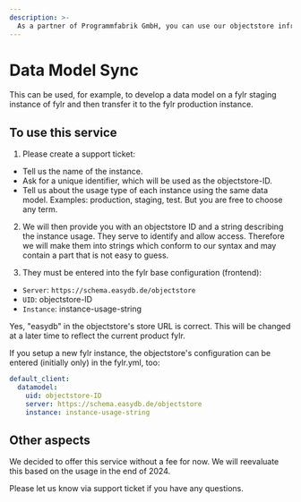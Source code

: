 ```yaml
---
description: >-
  As a partner of Programmfabrik GmbH, you can use our objectstore infrastructure to transfer fylr (and easydb 5) data models between fylr instances.
---
```


# Data Model Sync

This can be used, for example, to develop a data model on a fylr staging instance of fylr and then transfer it to the fylr production instance.

## To use this service

1. Please create a support ticket:
* Tell us the name of the instance.
* Ask for a unique identifier, which will be used as the objectstore-ID.
* Tell us about the usage type of each instance using the same data model. Examples: production, staging, test. But you are free to choose any term.

2. We will then provide you with an objectstore ID and a string describing the instance usage. They serve to identify and allow access. Therefore we will make them into strings which conform to our syntax and may contain a part that is not easy to guess.

3. They must be entered into the fylr base configuration (frontend):

* `Server`: `https://schema.easydb.de/objectstore`
* `UID`: objectstore-ID
* `Instance`: instance-usage-string

Yes, "easydb" in the objectstore's store URL is correct. This will be changed at a later time to reflect the current product fylr.

If you setup a new fylr instance, the objectstore's configuration can be entered (initially only) in the fylr.yml, too:

```yaml
default_client:
  datamodel:
    uid: objectstore-ID
    server: https://schema.easydb.de/objectstore
    instance: instance-usage-string
```

## Other aspects

We decided to offer this service without a fee for now. We will reevaluate this based on the usage in the end of 2024.

Please let us know via support ticket if you have any questions.

